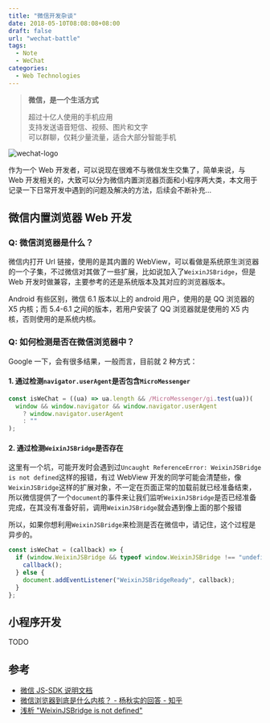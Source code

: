 ```yaml
---
title: "微信开发杂谈"
date: 2018-05-10T08:08:08+08:00
draft: false
url: "wechat-battle"
tags:
  - Note
  - WeChat
categories:
  - Web Technologies
---
```


> **微信，是一个生活方式**
>
> 超过十亿人使用的手机应用  
> 支持发送语音短信、视频、图片和文字  
> 可以群聊，仅耗少量流量，适合大部分智能手机

![wechat-logo](https://cdn.itony.net/blog/20180510/FnP5dscWPolGcOSjwwaxECQutu2X.png)

作为一个 Web 开发者，可以说现在很难不与微信发生交集了，简单来说，与 Web 开发相关的，大致可以分为微信内置浏览器页面和小程序两大类，本文用于记录一下日常开发中遇到的问题及解决的方法，后续会不断补充...

## 微信内置浏览器 Web 开发

### Q: 微信浏览器是什么？

微信内打开 Url 链接，使用的是其内置的 WebView，可以看做是系统原生浏览器的一个子集，不过微信对其做了一些扩展，比如说加入了`WeixinJSBridge`，但是 Web 开发时做兼容，主要参考的还是系统版本及其对应的浏览器版本。

Android 有些区别，微信 6.1 版本以上的 android 用户，使用的是 QQ 浏览器的 X5 内核；而 5.4-6.1 之间的版本，若用户安装了 QQ 浏览器就是使用的 X5 内核，否则使用的是系统内核。

### Q: 如何检测是否在微信浏览器中？

Google 一下，会有很多结果，一般而言，目前就 2 种方式：

#### 1. 通过检测`navigator.userAgent`是否包含`MicroMessenger`

```javascript
const isWeChat = ((ua) => ua.length && /MicroMessenger/gi.test(ua))(
  window && window.navigator && window.navigator.userAgent
    ? window.navigator.userAgent
    : ""
);
```

#### 2. 通过检测`WeixinJSBridge`是否存在

这里有一个坑，可能开发时会遇到过`Uncaught ReferenceError: WeixinJSBridge is not defined`这样的报错，有过 WebView 开发的同学可能会清楚些，像`WeixinJSBridge`这样的扩展对象，不一定在页面正常的加载前就已经准备结束，所以微信提供了一个`document`的事件来让我们监听`WeixinJSBridge`是否已经准备完成，在其没有准备好前，调用`WeixinJSBridge`就会遇到像上面的那个报错

所以，如果你想利用`WeixinJSBridge`来检测是否在微信中，请记住，这个过程是异步的。

```javascript
const isWeChat = (callback) => {
  if (window.WeixinJSBridge && typeof window.WeixinJSBridge !== "undefined") {
    callback();
  } else {
    document.addEventListener("WeixinJSBridgeReady", callback);
  }
};
```

## 小程序开发

TODO

## 参考

- [微信 JS-SDK 说明文档](https://mp.weixin.qq.com/wiki?t=resource/res_main&id=mp1421141115)
- [微信浏览器到底是什么内核？ - 杨秋实的回答 - 知乎](https://www.zhihu.com/question/22082084/answer/39066794)
- [浅析 "WeixinJSBridge is not defined"](https://juejin.im/entry/58b0eae11b69e60058a4e158)
